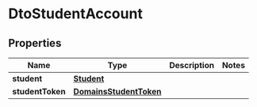 
# DtoStudentAccount

## Properties
| Name | Type | Description | Notes |
| ------------ | ------------- | ------------- | ------------- |
| **student** | [**Student**](Student.md) |  |  |
| **studentToken** | [**DomainsStudentToken**](DomainsStudentToken.md) |  |  |



